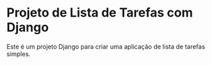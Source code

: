 # Projeto de Lista de Tarefas com Django

Este é um projeto Django para criar uma aplicação de lista de tarefas simples.
